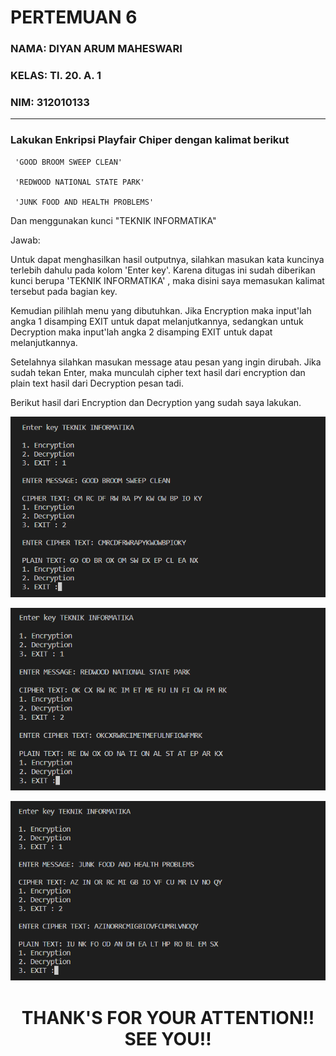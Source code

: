 # PERTEMUAN 6
### NAMA: DIYAN ARUM MAHESWARI 
### KELAS: TI. 20. A. 1
### NIM: 312010133

_____________________________________________________________________

### Lakukan Enkripsi Playfair Chiper dengan kalimat berikut

     'GOOD BROOM SWEEP CLEAN'

     'REDWOOD NATIONAL STATE PARK'

     'JUNK FOOD AND HEALTH PROBLEMS'

Dan menggunakan kunci "TEKNIK INFORMATIKA"

Jawab: 

Untuk dapat menghasilkan hasil outputnya, silahkan masukan kata kuncinya terlebih dahulu pada kolom 'Enter key'. Karena ditugas ini sudah diberikan kunci berupa 'TEKNIK INFORMATIKA' , maka disini saya memasukan kalimat tersebut pada bagian key.

Kemudian pilihlah menu yang dibutuhkan. Jika Encryption maka input'lah angka 1 disamping EXIT untuk dapat melanjutkannya, sedangkan untuk Decryption maka input'lah angka 2 disamping EXIT untuk dapat melanjutkannya.

Setelahnya silahkan masukan message atau pesan yang ingin dirubah. Jika sudah tekan Enter, maka munculah cipher text hasil dari encryption dan plain text hasil dari Decryption pesan tadi.

Berikut hasil dari Encryption dan Decryption yang sudah saya lakukan.


![menambahkan_gambar](img/1.png)
    

![menambahkan_gambar](img/2.png)


![menambahkan_gambar](img/3.png)



# <P align="center"> THANK'S FOR YOUR ATTENTION!! SEE YOU!!